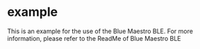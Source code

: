 # example

This is an example for the use of the Blue Maestro BLE. 
For more information, please refer to the ReadMe of Blue Maestro BLE
